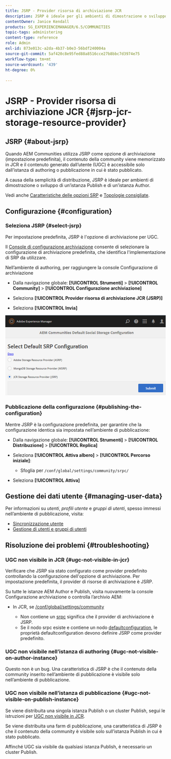 ```yaml
---
title: JSRP - Provider risorsa di archiviazione JCR
description: JSRP è ideale per gli ambienti di dimostrazione o sviluppo di un’istanza Publish e un’istanza Author
contentOwner: Janice Kendall
products: SG_EXPERIENCEMANAGER/6.5/COMMUNITIES
topic-tags: administering
content-type: reference
role: Admin
exl-id: 873e013c-a2da-4b37-b0e3-56bdf240004a
source-git-commit: 5af420c8e95fed88a8516cce27b8bbc7d3974e75
workflow-type: tm+mt
source-wordcount: '439'
ht-degree: 0%

---
```


# JSRP - Provider risorsa di archiviazione JCR {#jsrp-jcr-storage-resource-provider}

## JSRP {#about-jsrp}

Quando AEM Communities utilizza JSRP come opzione di archiviazione (impostazione predefinita), il contenuto della community viene memorizzato in JCR e il contenuto generato dall’utente (UGC) è accessibile solo dall’istanza di authoring o pubblicazione in cui è stato pubblicato.

A causa della semplicità di distribuzione, JSRP è ideale per ambienti di dimostrazione o sviluppo di un’istanza Publish e di un’istanza Author.

Vedi anche [Caratteristiche delle opzioni SRP](working-with-srp.md#characteristics-of-srp-options) e [Topologie consigliate](topologies.md).

## Configurazione {#configuration}

### Seleziona JSRP {#select-jsrp}

Per impostazione predefinita, JSRP è l&#39;opzione di archiviazione per UGC.

Il [Console di configurazione archiviazione](srp-config.md) consente di selezionare la configurazione di archiviazione predefinita, che identifica l&#39;implementazione di SRP da utilizzare.

Nell’ambiente di authoring, per raggiungere la console Configurazione di archiviazione

* Dalla navigazione globale: **[!UICONTROL Strumenti]** > **[!UICONTROL Community]** > **[!UICONTROL Configurazione archiviazione]**

* Seleziona **[!UICONTROL Provider risorsa di archiviazione JCR (JSRP)]**

* Seleziona **[!UICONTROL Invia]**

![jsrp-configuration](assets/jsrp-configuration.png)

### Pubblicazione della configurazione {#publishing-the-configuration}

Mentre JSRP è la configurazione predefinita, per garantire che la configurazione identica sia impostata nell’ambiente di pubblicazione:

* Dalla navigazione globale: **[!UICONTROL Strumenti]** > **[!UICONTROL Distribuzione]** > **[!UICONTROL Replica]**
* Seleziona **[!UICONTROL Attiva albero]** > **[!UICONTROL Percorso iniziale]**:

   * Sfoglia per `/conf/global/settings/community/srpc/`

* Seleziona **[!UICONTROL Attiva]**

## Gestione dei dati utente {#managing-user-data}

Per informazioni su *utenti*, *profili utente* e *gruppi di utenti*, spesso immessi nell’ambiente di pubblicazione, visita:

* [Sincronizzazione utente](sync.md)
* [Gestione di utenti e gruppi di utenti](users.md)

## Risoluzione dei problemi {#troubleshooting}

### UGC non visibile in JCR {#ugc-not-visible-in-jcr}

Verificare che JSRP sia stato configurato come provider predefinito controllando la configurazione dell&#39;opzione di archiviazione. Per impostazione predefinita, il provider di risorse di archiviazione è JSRP.

Su tutte le istanze AEM Author e Publish, visita nuovamente la console Configurazione archiviazione o controlla l’archivio AEM:

* In JCR, se [/conf/global/settings/community](http://localhost:4502/crx/de/index.jsp#/conf/global/settings/community)

   * Non contiene un [srpc](http://localhost:4502/crx/de/index.jsp#/conf/global/settings/community/srpc) significa che il provider di archiviazione è JSRP.
   * Se il nodo srpc esiste e contiene un nodo [defaultconfiguration](http://localhost:4502/crx/de/index.jsp#/conf/global/settings/community/srpc/defaultconfiguration), le proprietà defaultconfiguration devono definire JSRP come provider predefinito.

### UGC non visibile nell’istanza di authoring {#ugc-not-visible-on-author-instance}

Questo non è un bug. Una caratteristica di JSRP è che il contenuto della community inserito nell’ambiente di pubblicazione è visibile solo nell’ambiente di pubblicazione.

### UGC non visibile nell’istanza di pubblicazione {#ugc-not-visible-on-publish-instance}

Se viene distribuita una singola istanza Publish o un cluster Publish, segui le istruzioni per [UGC non visibile in JCR](#ugc-not-visible-in-jcr).

Se viene distribuita una farm di pubblicazione, una caratteristica di JSRP è che il contenuto della community è visibile solo sull’istanza Publish in cui è stato pubblicato.

Affinché UGC sia visibile da qualsiasi istanza Publish, è necessario un cluster Publish.
